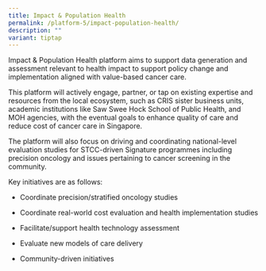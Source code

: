 ```yaml
---
title: Impact & Population Health
permalink: /platform-5/impact-population-health/
description: ""
variant: tiptap
---
```

<p>Impact &amp; Population Health platform aims to support data generation and assessment relevant to health impact to support policy change and implementation aligned with value-based cancer care.</p><p>This platform will actively engage, partner, or tap on existing expertise and resources from the local ecosystem, such as CRIS sister business units, academic institutions like Saw Swee Hock School of Public Health, and MOH agencies, with the eventual goals to enhance quality of care and reduce cost of cancer care in Singapore.</p><p>The platform will also focus on driving and coordinating national-level evaluation studies for STCC-driven Signature programmes including precision oncology and issues pertaining to cancer screening in the community.</p><p>Key initiatives are as follows:</p><ul data-tight="true" class="tight"><li><p>Coordinate precision/stratified oncology studies</p></li><li><p>Coordinate real-world cost evaluation and health implementation studies</p></li><li><p>Facilitate/support health technology assessment</p></li><li><p>Evaluate new models of care delivery</p></li><li><p>Community-driven initiatives</p></li></ul><p></p>